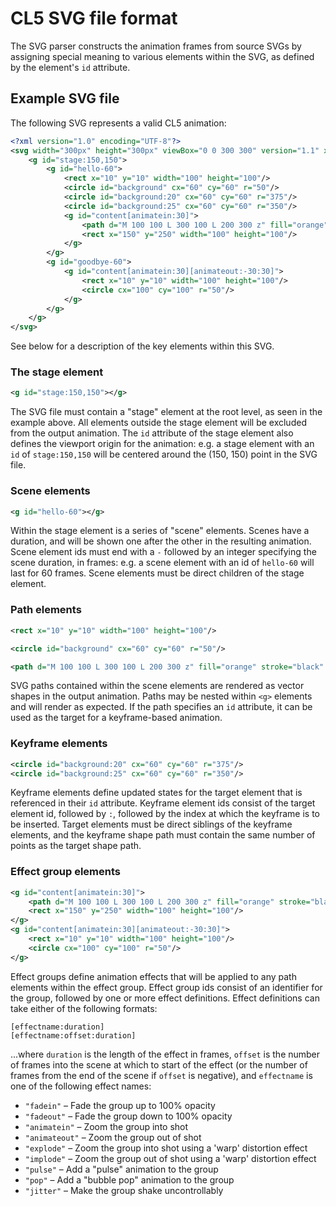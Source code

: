 # CL5 SVG file format

The SVG parser constructs the animation frames from source SVGs by assigning special meaning to various elements within the SVG, as defined by the element's `id` attribute.

## Example SVG file

The following SVG represents a valid CL5 animation:

```xml
<?xml version="1.0" encoding="UTF-8"?>
<svg width="300px" height="300px" viewBox="0 0 300 300" version="1.1" xmlns="http://www.w3.org/2000/svg">
	<g id="stage:150,150">
		<g id="hello-60">
			<rect x="10" y="10" width="100" height="100"/>
			<circle id="background" cx="60" cy="60" r="50"/>
			<circle id="background:20" cx="60" cy="60" r="375"/>
			<circle id="background:25" cx="60" cy="60" r="350"/>
			<g id="content[animatein:30]">
				<path d="M 100 100 L 300 100 L 200 300 z" fill="orange" stroke="black" stroke-width="3"/>
				<rect x="150" y="250" width="100" height="100"/>
			</g>
		</g>
		<g id="goodbye-60">
			<g id="content[animatein:30][animateout:-30:30]">
				<rect x="10" y="10" width="100" height="100"/>
				<circle cx="100" cy="100" r="50"/>
			</g>
		</g>
    </g>
</svg>
```

See below for a description of the key elements within this SVG.

### The stage element

```xml
<g id="stage:150,150"></g>
```

The SVG file must contain a "stage" element at the root level, as seen in the example above. All elements outside the stage element will be excluded from the output animation. The `id` attribute of the stage element also defines the viewport origin for the animation: e.g. a stage element with an `id` of `stage:150,150` will be centered around the (150, 150) point in the SVG file.

### Scene elements

```xml
<g id="hello-60"></g>
```

Within the stage element is a series of "scene" elements. Scenes have a duration, and will be shown one after the other in the resulting animation. Scene element ids must end with a `-` followed by an integer specifying the scene duration, in frames: e.g. a scene element with an id of `hello-60` will last for 60 frames. Scene elements must be direct children of the stage element.

### Path elements

```xml
<rect x="10" y="10" width="100" height="100"/>
```

```xml
<circle id="background" cx="60" cy="60" r="50"/>
```

```xml
<path d="M 100 100 L 300 100 L 200 300 z" fill="orange" stroke="black" stroke-width="3" />
```

SVG paths contained within the scene elements are rendered as vector shapes in the output animation. Paths may be nested within `<g>` elements and will render as expected. If the path specifies an `id` attribute, it can be used as the target for a keyframe-based animation.

### Keyframe elements

```xml
<circle id="background:20" cx="60" cy="60" r="375"/>
<circle id="background:25" cx="60" cy="60" r="350"/>
```

Keyframe elements define updated states for the target element that is referenced in their `id` attribute. Keyframe element ids consist of the target element id, followed by `:`, followed by the index at which the keyframe is to be inserted. Target elements must be direct siblings of the keyframe elements, and the keyframe shape path must contain the same number of points as the target shape path.

### Effect group elements

```xml
<g id="content[animatein:30]">
	<path d="M 100 100 L 300 100 L 200 300 z" fill="orange" stroke="black" stroke-width="3"/>
	<rect x="150" y="250" width="100" height="100"/>
</g>
<g id="content[animatein:30][animateout:-30:30]">
	<rect x="10" y="10" width="100" height="100"/>
	<circle cx="100" cy="100" r="50"/>
</g>
```

Effect groups define animation effects that will be applied to any path elements within the effect group. Effect group ids consist of an identifier for the group, followed by one or more effect definitions. Effect definitions can take either of the following formats:

```
[effectname:duration]
[effectname:offset:duration]
```

...where `duration` is the length of the effect in frames, `offset` is the number of frames into the scene at which to start of the effect (or the number of frames from the end of the scene if `offset` is negative), and `effectname` is one of the following effect names:

- `"fadein"` – Fade the group up to 100% opacity
- `"fadeout"` – Fade the group down to 100% opacity
- `"animatein"` – Zoom the group into shot
- `"animateout"` – Zoom the group out of shot
- `"explode"` – Zoom the group into shot using a 'warp' distortion effect
- `"implode"` – Zoom the group out of shot using a 'warp' distortion effect
- `"pulse"` – Add a "pulse" animation to the group
- `"pop"` – Add a "bubble pop" animation to the group
- `"jitter"` – Make the group shake uncontrollably
